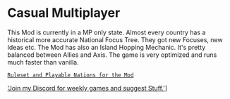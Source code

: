 # Casual Multiplayer

This Mod is currently in a MP only state. Almost every country has a historical more accurate National Focus Tree. They got new Focuses, new Ideas etc. The Mod has also an Island Hopping Mechanic. It's pretty balanced between Allies and Axis. The game is very optimized and runs much faster than vanilla. 

[`Ruleset and Playable Nations for the Mod`](https://docs.google.com/document/d/1O7N296hAqqVs1isTj8w-nOpTGr0xhL5JFIZSvuhzBV8/)

['Join my Discord for weekly games and suggest Stuff.'](https://discord.com/invite/DbCMtXw)]
